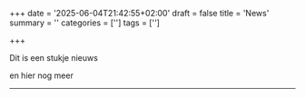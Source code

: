 +++
date = '2025-06-04T21:42:55+02:00'
draft = false
title = 'News'
summary = ''
categories = ['']
tags = ['']

+++

Dit is een stukje nieuws

en hier nog meer

---

